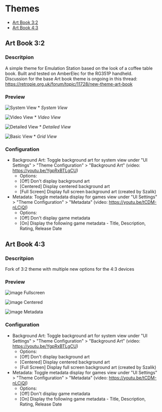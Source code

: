 # Themes

- [Art Book 3:2](#art-book-32)
- [Art Book 4:3](#art-book-43)

## Art Book 3:2

### Descritpion
A simple theme for Emulation Station based on the look of a coffee table book.  Built and tested on AmberElec for the RG351P handheld.  
Discussion for the base Art book theme is ongoing in this thread: https://retropie.org.uk/forum/topic/11728/new-theme-art-book

### Preview
![System View](https://i.imgur.com/1RGfbBP.png) * *System View*

![Video View](https://i.imgur.com/21yeUMy.png) * *Video View*

![Detailed View](https://i.imgur.com/QauSTJf.png) * *Detailed View*

![Basic View](https://i.imgur.com/FbU32kX.png) * *Grid View*

### Configuration
- Background Art: Toggle background art for system view under "UI Settings" > "Theme Configuration" > "Background Art" (video: https://youtu.be/YgpRxBTLgCU)
  - Options:
  - [Off] Don't display background art
  - [Centered] Display centered background art
  - [Full Screen] Display full screen background art (created by Szalik)
- Metadata: Toggle metadata display for games view under "UI Settings" > "Theme Configuration" > "Metadata" (video: https://youtu.be/tCDM-nLCjQI)
  - Options:
  - [Off] Don't display game metadata
  - [On] Display the following game metadata - Title, Description, Rating, Release Date

## Art Book 4:3

### Descritpion
Fork of 3:2 theme with multiple new options for the 4:3 devices

### Preview

![image](https://user-images.githubusercontent.com/77732736/130350546-9ae276e6-cd8e-46e9-9202-a315c5c93485.png) Fullscreen 

![image](https://user-images.githubusercontent.com/77732736/130350573-9c687e34-54d9-4cf0-9170-4d2a0d885fd7.png) Centered 

![image](https://user-images.githubusercontent.com/77732736/130350612-fb8a77a1-36ff-458a-8c5a-deb9c99924ee.png) Metadata

### Configuration
- Background Art: Toggle background art for system view under "UI Settings" > "Theme Configuration" > "Background Art" (video: https://youtu.be/YgpRxBTLgCU)
  - Options:
  - [Off] Don't display background art
  - [Centered] Display centered background art
  - [Full Screen] Display full screen background art (created by Szalik)
- Metadata: Toggle metadata display for games view under "UI Settings" > "Theme Configuration" > "Metadata" (video: https://youtu.be/tCDM-nLCjQI)
  - Options:
  - [Off] Don't display game metadata
  - [On] Display the following game metadata - Title, Description, Rating, Release Date
